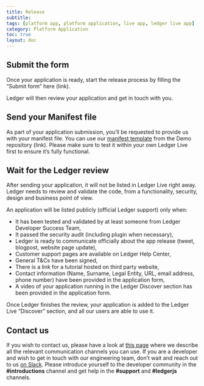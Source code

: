 ```yaml
---
title: Release
subtitle:
tags: [platform app, platform application, live app, ledger live app]
category: Platform Application
toc: true
layout: doc
---
```




## Submit the form

Once your application is ready, start the release process by filling the “Submit form” here (link).

Ledger will then review your application and get in touch with you.

## Send your Manifest file

As part of your application submission, you’ll be requested to provide us with your manifest file.
You can use our [manifest template](https://github.com/LedgerHQ/ledger-live-assets/blob/develop/platform/apps/v1/schema.ts) from the Demo repository (link). Please make sure to test it within your own Ledger Live first to ensure it’s fully functional.

## Wait for the Ledger review

After sending your application, it will not be listed in Ledger Live right away. Ledger needs to review and validate the code, from a functionality, security, design and business point of view.

An application will be listed publicly (official Ledger support) only when:
- It has been tested and validated by at least someone from Ledger Developer Success Team,
- It passed the security audit (including plugin when necessary),
- Ledger is ready to communicate officially about the app release (tweet, blogpost, website page update),
- Customer support pages are available on Ledger Help Center,
- General T&Cs have been signed,
- There is a link for a tutorial hosted on third party website,
- Contact information (Name, Surname, Legal Entity, URL, email address, phone number) have been provided in the application form,
- A video of your application running in the Ledger Discover section has been provided in the application form.

Once Ledger finishes the review, your application is added to the Ledger Live “Discover” section, and all our users are able to use it.

## Contact us

If you wish to contact us, please have a look at [this page](https://developers.ledger.com/contact/) where we describe all the relevant communication channels you can use. If you are a developer and wish to get in touch with our engineering team, don’t wait and reach out to us [on Slack](https://join.slack.com/t/ledger-dev/shared_invite/zt-iskfi3kl-CXw9Uz2dOOYSLKe_e4tcmw). Please introduce yourself to the developer community in the **#introductions** channel and get help in the **#support** and **#ledgerjs** channels.

